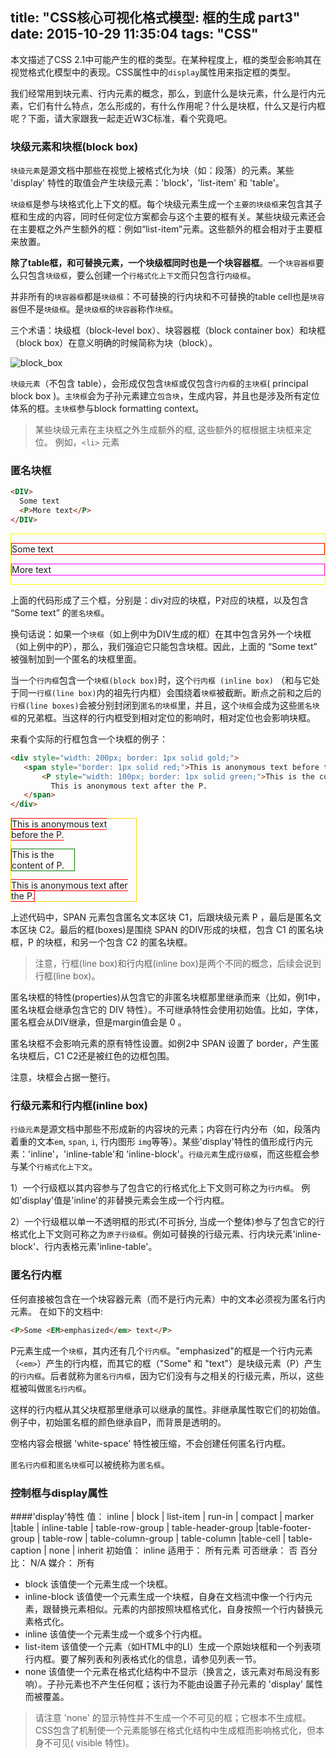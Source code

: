 title: "CSS核心可视化格式模型: 框的生成 part3"
date: 2015-10-29 11:35:04
tags: "CSS"
---
本文描述了CSS 2.1中可能产生的框的类型。在某种程度上，框的类型会影响其在视觉格式化模型中的表现。CSS属性中的`display`属性用来指定框的类型。

我们经常用到块元素、行内元素的概念，那么，到底什么是块元素，什么是行内元素，它们有什么特点，怎么形成的，有什么作用呢？什么是块框，什么又是行内框呢？下面，请大家跟我一起走近W3C标准，看个究竟吧。
<!--more-->
### 块级元素和块框(block box)
`块级元素`是源文档中那些在视觉上被格式化为块（如：段落）的元素。某些 'display' 特性的取值会产生块级元素：'block'，'list-item' 和 'table'。


`块级框`是参与块格式化上下文的框。每个块级元素生成一个`主要的块级框`来包含其子框和生成的内容，同时任何定位方案都会与这个主要的框有关。某些块级元素还会在主要框之外产生额外的框：例如“list-item”元素。这些额外的框会相对于主要框来放置。

**除了table框，和可替换元素，一个块级框同时也是一个块容器框**。一个`块容器框`要么只包含`块级框`，要么创建一个`行格式化上下文`而只包含行`内级框`。

并非所有的`块容器框`都是`块级框`：不可替换的行内块和不可替换的table cell也是`块容器`但不是`块级框`。是`块级框`的`块容器`称作`块框`。

三个术语：块级框（block-level box）、块容器框（block container box）和块框（block box）在意义明确的时候简称为块（block）。

![block_box](https://cloud.githubusercontent.com/assets/12219371/10836964/17376f9c-7eef-11e5-91a9-5545f5b4387c.jpg)


`块级元素`（不包含 table），会形成仅包含`块框`或仅包含`行内框`的`主块框`( principal block box )。`主块框`会为子孙元素建立`包含块`，生成内容，并且也是涉及所有定位体系的框。`主块框`参与block formatting context。

> 某些块级元素在主块框之外生成额外的框, 这些额外的框根据主块框来定位。 例如，`<li>` 元素


### 匿名块框

```html
<DIV>
  Some text
  <P>More text</P>
</DIV>
```

<DIV style="border: 1px solid #ff0;"> <p style="border: 1px solid #f00;">Some text</p> <P style="border: 1px solid #f0f;">More text</P> </DIV>

上面的代码形成了三个框，分别是：div对应的块框，P对应的块框，以及包含 “Some text” 的`匿名块框`。

换句话说：如果一个`块框`（如上例中为DIV生成的框）在其中包含另外一个块框（如上例中的P），那么，我们强迫它只能包含块框。因此，上面的 “Some text” 被强制加到一个匿名的块框里面。

当一个`行内框`包含一个`块框(block box)`时，这个`行内框 (inline box)` （和与它处于同一`行框(line box)`内的祖先行内框）会围绕着`块框`被截断。断点之前和之后的`行框(line boxes)`会被分别封闭到`匿名的块框`里，并且，这个`块框`会成为这些`匿名块框`的兄弟框。当这样的行内框受到相对定位的影响时，相对定位也会影响块框。

来看个实际的行框包含一个块框的例子：
```html
<div style="width: 200px; border: 1px solid gold;">
   <span style="border: 1px solid red;">This is anonymous text before the P.
       <P style="width: 100px; border: 1px solid green;">This is the content of P.</P>
         This is anonymous text after the P.
   </span>
</div>
```

<div style="width: 200px; border: 1px solid gold;"> <span style="border: 1px solid red;">This is anonymous text before the P. <P style="width: 100px; border: 1px solid green;">This is the content of P.</P> This is anonymous text after the P. </span> </div>

上述代码中，SPAN 元素包含匿名文本区块 C1，后跟块级元素 P ，最后是匿名文本区块 C2。最后的框(boxes)是围绕 SPAN 的DIV形成的块框，包含 C1 的匿名块框，P 的块框，和另一个包含 C2 的匿名块框。

> 注意，行框(line box)和行内框(inline box)是两个不同的概念，后续会说到行框(line box)。

匿名块框的特性(properties)从包含它的非匿名块框那里继承而来（比如，例1中，匿名块框会继承包含它的 DIV 特性）。不可继承特性会使用初始值。比如，字体，匿名框会从DIV继承，但是margin值会是 0 。

匿名块框不会影响元素的原有特性设置。如例2中 SPAN 设置了 border，产生匿名块框后，C1 C2还是被红色的边框包围。

注意，块框会占据一整行。


### 行级元素和行内框(inline box)

`行级元素`是源文档中那些不形成新的内容块的元素；内容在行内分布（如，段落内着重的文本`em`, `span`, `i`, 行内图形 `img`等等）。某些'display'特性的值形成行内元素：'inline'，'inline-table'和 'inline-block'。`行级元素`生成`行级框`，而这些框会参与某个`行格式化上下文`。

1）一个行级框以其内容参与了包含它的行格式化上下文则可称之为`行内框`。 例如'display'值是'inline'的非替换元素会生成一个行内框。

2）一个行级框以单一不透明框的形式(不可拆分, 当成一个整体)参与了包含它的行格式化上下文则可称之为`原子行级框`。例如可替换的行级元素、行内块元素'inline-block'、行内表格元素'inline-table'。



### 匿名行内框

任何直接被包含在一个块容器元素（而不是行内元素）中的文本必须视为匿名行内元素。
在如下的文档中:

```html
<P>Some <EM>emphasized</em> text</P>
```

P元素生成一个`块框`，其内还有几个`行内框`。"emphasized"的框是一个行内元素（`<em>`）产生的行内框，而其它的框（"Some" 和 "text"）是块级元素（P）产生的`行内框`。后者就称为`匿名行内框`，因为它们没有与之相关的行级元素，所以，这些框被叫做`匿名行内框`。

这样的行内框从其父块框那里继承可以继承的属性。非继承属性取它们的初始值。例子中，初始匿名框的颜色继承自P，而背景是透明的。

空格内容会根据 'white-space' 特性被压缩，不会创建任何匿名行内框。

`匿名行内框`和`匿名块框`可以被统称为`匿名框`。

###  控制框与display属性

####'display'特性
值：      inline | block | list-item | run-in | compact | marker |table | inline-table | table-row-group | table-header-group |table-footer-group | table-row | table-column-group | table-column |table-cell | table-caption | none | inherit
初始值：    inline
适用于：    所有元素
可否继承：   否
百分比：    N/A
媒介：     所有

- block
该值使一个元素生成一个块框。
- inline-block
该值使一个元素生成一个块框，自身在文档流中像一个行内元素，跟替换元素相似。元素的内部按照块框格式化，自身按照一个行内替换元素格式化。
- inline
该值使一个元素生成一个或多个行内框。
- list-item
该值使一个元素（如HTML中的LI）生成一个原始块框和一个列表项行内框。要了解列表和列表格式化的信息，请参见列表一节。
- none
该值使一个元素在格式化结构中不显示（换言之，该元素对布局没有影响）。子孙元素也不产生任何框；该行为不能由设置子孙元素的 'display' 属性而被覆盖。

> 请注意 'none' 的显示特性并不生成一个不可见的框；它根本不生成框。CSS包含了机制使一个元素能够在格式化结构中生成框而影响格式化，但本身不可见( visible 特性)。

